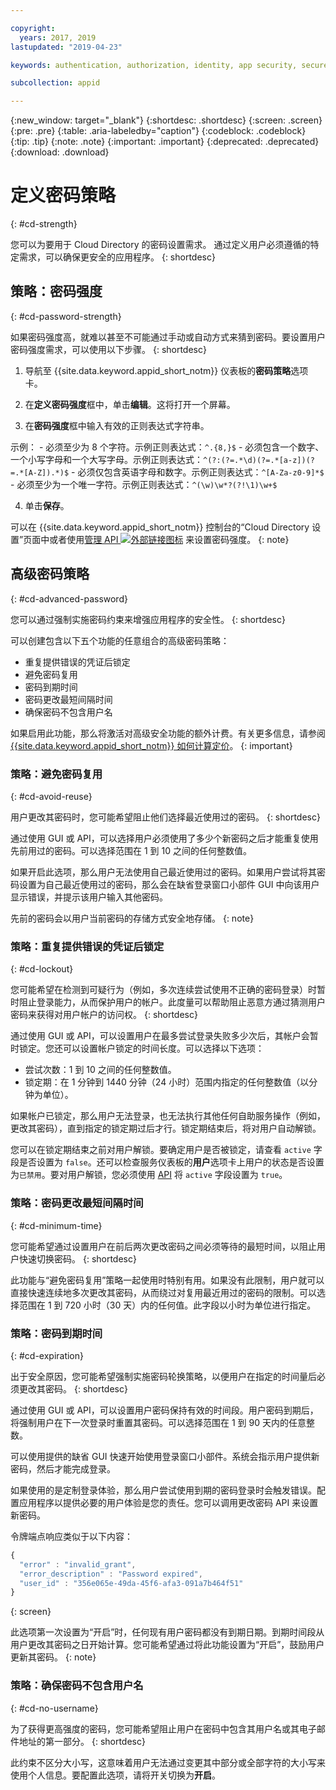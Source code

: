 ```yaml
---

copyright:
  years: 2017, 2019
lastupdated: "2019-04-23"

keywords: authentication, authorization, identity, app security, secure, directory, registry, passwords, languages, lockout

subcollection: appid

---
```


{:new_window: target="_blank"}
{:shortdesc: .shortdesc}
{:screen: .screen}
{:pre: .pre}
{:table: .aria-labeledby="caption"}
{:codeblock: .codeblock}
{:tip: .tip}
{:note: .note}
{:important: .important}
{:deprecated: .deprecated}
{:download: .download}

# 定义密码策略
{: #cd-strength}

您可以为要用于 Cloud Directory 的密码设置需求。
通过定义用户必须遵循的特定需求，可以确保更安全的应用程序。
{: shortdesc}

## 策略：密码强度
{: #cd-password-strength}

如果密码强度高，就难以甚至不可能通过手动或自动方式来猜到密码。要设置用户密码强度需求，可以使用以下步骤。
{: shortdesc}

1. 导航至 {{site.data.keyword.appid_short_notm}} 仪表板的**密码策略**选项卡。

2. 在**定义密码强度**框中，单击**编辑**。这将打开一个屏幕。

3. 在**密码强度**框中输入有效的正则表达式字符串。

  示例：
    - 必须至少为 8 个字符。示例正则表达式：`^.{8,}$`
    - 必须包含一个数字、一个小写字母和一个大写字母。示例正则表达式：`^(?:(?=.*\d)(?=.*[a-z])(?=.*[A-Z]).*)$`
    - 必须仅包含英语字母和数字。示例正则表达式：`^[A-Za-z0-9]*$`
    - 必须至少为一个唯一字符。示例正则表达式：`^(\w)\w*?(?!\1)\w+$`

4. 单击**保存**。

可以在 {{site.data.keyword.appid_short_notm}} 控制台的“Cloud Directory 设置”页面中或者使用<a href="https://us-south.appid.cloud.ibm.com/swagger-ui/#/Management%20API%20-%20Config/mgmt.set_cloud_directory_password_regex" target="_blank">管理 API <img src="../../icons/launch-glyph.svg" alt="外部链接图标"></a> 来设置密码强度。
{: note}


## 高级密码策略
{: #cd-advanced-password}


您可以通过强制实施密码约束来增强应用程序的安全性。
{: shortdesc}


可以创建包含以下五个功能的任意组合的高级密码策略：

 - 重复提供错误的凭证后锁定
 - 避免密码复用
 - 密码到期时间
 - 密码更改最短间隔时间
 - 确保密码不包含用户名


 如果启用此功能，那么将激活对高级安全功能的额外计费。有关更多信息，请参阅 [{{site.data.keyword.appid_short_notm}} 如何计算定价](/docs/services/appid?topic=appid-faq#faq-pricing)。
 {: important}


### 策略：避免密码复用
{: #cd-avoid-reuse}

用户更改其密码时，您可能希望阻止他们选择最近使用过的密码。
{: shortdesc}

通过使用 GUI 或 API，可以选择用户必须使用了多少个新密码之后才能重复使用先前用过的密码。可以选择范围在 1 到 10 之间的任何整数值。

如果开启此选项，那么用户无法使用自己最近使用过的密码。如果用户尝试将其密码设置为自己最近使用过的密码，那么会在缺省登录窗口小部件 GUI 中向该用户显示错误，并提示该用户输入其他密码。

先前的密码会以用户当前密码的存储方式安全地存储。
{: note}


### 策略：重复提供错误的凭证后锁定
{: #cd-lockout}

您可能希望在检测到可疑行为（例如，多次连续尝试使用不正确的密码登录）时暂时阻止登录能力，从而保护用户的帐户。此度量可以帮助阻止恶意方通过猜测用户密码来获得对用户帐户的访问权。
{: shortdesc}

通过使用 GUI 或 API，可以设置用户在最多尝试登录失败多少次后，其帐户会暂时锁定。您还可以设置帐户锁定的时间长度。可以选择以下选项：

* 尝试次数：1 到 10 之间的任何整数值。
* 锁定期：在 1 分钟到 1440 分钟（24 小时）范围内指定的任何整数值（以分钟为单位）。

如果帐户已锁定，那么用户无法登录，也无法执行其他任何自助服务操作（例如，更改其密码），直到指定的锁定期过后才行。锁定期结束后，将对用户自动解锁。

您可以在锁定期结束之前对用户解锁。要确定用户是否被锁定，请查看 `active` 字段是否设置为 `false`。还可以检查服务仪表板的**用户**选项卡上用户的状态是否设置为`已禁用`。要对用户解锁，您必须使用 [API](https://us-south.appid.cloud.ibm.com/swagger-ui/#/Cloud_Directory_Users/updateCloudDirectoryUser) 将 `active` 字段设置为 `true`。


### 策略：密码更改最短间隔时间
{: #cd-minimum-time}

您可能希望通过设置用户在前后两次更改密码之间必须等待的最短时间，以阻止用户快速切换密码。
{: shortdesc}

此功能与“避免密码复用”策略一起使用时特别有用。如果没有此限制，用户就可以直接快速连续地多次更改其密码，从而绕过对复用最近用过的密码的限制。可以选择范围在 1 到 720 小时（30 天）内的任何值。此字段以小时为单位进行指定。


### 策略：密码到期时间
{: #cd-expiration}

出于安全原因，您可能希望强制实施密码轮换策略，以便用户在指定的时间量后必须更改其密码。
{: shortdesc}

通过使用 GUI 或 API，可以设置用户密码保持有效的时间段。用户密码到期后，将强制用户在下一次登录时重置其密码。可以选择范围在 1 到 90 天内的任意整数。

可以使用提供的缺省 GUI 快速开始使用登录窗口小部件。系统会指示用户提供新密码，然后才能完成登录。

如果使用的是定制登录体验，那么用户尝试使用到期的密码登录时会触发错误。配置应用程序以提供必要的用户体验是您的责任。您可以调用更改密码 API 来设置新密码。

令牌端点响应类似于以下内容：

```javascript
{
  "error" : "invalid_grant",
  "error_description" : "Password expired",
  "user_id" : "356e065e-49da-45f6-afa3-091a7b464f51"
}
```
{: screen}

此选项第一次设置为“开启”时，任何现有用户密码都没有到期日期。到期时间段从用户更改其密码之日开始计算。您可能希望通过将此功能设置为“开启”，鼓励用户更新其密码。
{: note}


### 策略：确保密码不包含用户名
{: #cd-no-username}

为了获得更高强度的密码，您可能希望阻止用户在密码中包含其用户名或其电子邮件地址的第一部分。
{: shortdesc}

此约束不区分大小写，这意味着用户无法通过变更其中部分或全部字符的大小写来使用个人信息。要配置此选项，请将开关切换为**开启**。

